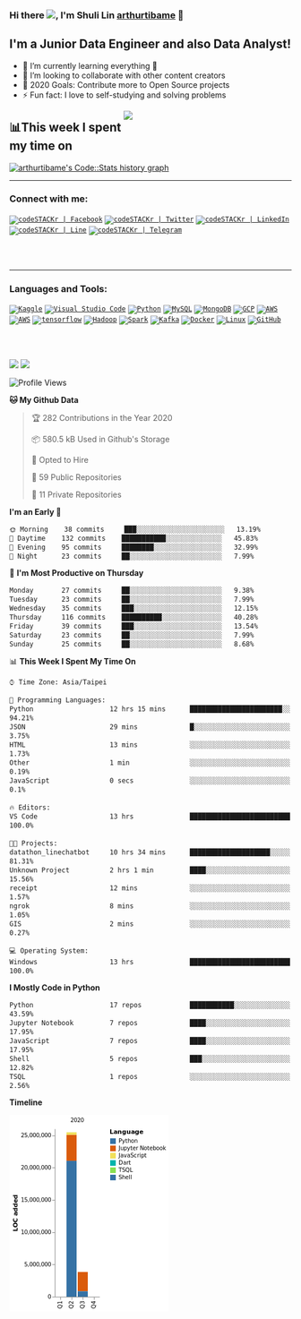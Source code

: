 ### Hi there <img src="https://media.giphy.com/media/hvRJCLFzcasrR4ia7z/giphy.gif" width="25px">, I'm Shuli Lin  [arthurtibame][website] 👋

## I'm a Junior Data Engineer and also Data Analyst!
- 🔭 I’m currently learning everything 🤣
- 👯 I’m looking to collaborate with other content creators
- 🥅 2020 Goals: Contribute more to Open Source projects
- ⚡ Fun fact: I love to self-studying and solving problems

<div class="row">
  <div class="col-lg-6 text-mid">
    <a href="https://wakatime.com/dashboard">    
      <img align="right" src="https://i.pinimg.com/originals/28/02/00/28020003d4a493c78d8202ba6c35f179.gif" width="300"/>
    </a>
  </div>
</div>


## 📊This week I spent my time on

<div class="row">
  <div class="col-lg-6 text-right">
    <a href="https://codestats.net/users/arthurtibame">
      <img src='https://arthurtibame-code-stats.herokuapp.com/history-graph/arthurtibame?width=500&height=300&timezone=08:00&history_days=14&max_languages=15&language_colors=[%223e4053%22,%22f15854%22,%225da5da%22,%22faa43a%22,%2260bd68%22,%22f17cb0%22,%22b2912f%22,%22decf3f%22,%22b276b2%22,%22808080%22]' alt="arthurtibame's Code::Stats history graph" />
    </a>
  </div>
</div>

---

### Connect with me:
<code>[<img alt="codeSTACKr | Facebook" src="https://www.vectorlogo.zone/logos/facebook/facebook-ar21.svg" />][website]</code>
<code>[<img alt="codeSTACKr | Twitter" src="https://www.vectorlogo.zone/logos/twitter/twitter-ar21.svg" />][twitter]</code>
<code>[<img alt="codeSTACKr | LinkedIn"  src="https://www.vectorlogo.zone/logos/linkedin/linkedin-ar21.svg" />][linkedin]</code>
<code>[<img alt="codeSTACKr | Line" src="https://www.vectorlogo.zone/logos/line/line-ar21.svg" />][line]</code>
<code>[<img alt="codeSTACKr | Telegram" src="https://www.vectorlogo.zone/logos/telegram/telegram-ar21.svg" />][telegram]</code>



<br>
<br>

---

### Languages and Tools:

<code>[<img alt="Kaggle" src="https://www.vectorlogo.zone/logos/kaggle/kaggle-ar21.svg" />][kaggle]</code>
<code>[<img alt="Visual Studio Code" src="https://www.vectorlogo.zone/logos/visualstudio_code/visualstudio_code-ar21.svg" />][website]</code>
<code>[<img alt="Python" src="https://www.vectorlogo.zone/logos/python/python-ar21.svg" />][website]</code>
<code>[<img alt="MySQL" src="https://www.vectorlogo.zone/logos/mysql/mysql-ar21.svg" />][website]</code>
<code>[<img alt="MongoDB" src="https://www.vectorlogo.zone/logos/mongodb/mongodb-ar21.svg" />][website]</code>
<code>[<img alt="GCP"  src="https://www.vectorlogo.zone/logos/google_cloud/google_cloud-ar21.svg" />][website]</code>
<code>[<img alt="AWS" src="https://www.vectorlogo.zone/logos/amazon_aws/amazon_aws-ar21.svg" />][website]</code>
<code>[<img alt="AWS" src="https://www.vectorlogo.zone/logos/pytorch/pytorch-ar21.svg" />][website]</code>
<code>[<img alt="tensorflow" src="https://www.vectorlogo.zone/logos/tensorflow/tensorflow-ar21.svg" />][website]</code>
<code>[<img alt="Hadoop" src="https://www.vectorlogo.zone/logos/apache_hadoop/apache_hadoop-ar21.svg" />][website]</code>
<code>[<img alt="Spark"  src="https://www.vectorlogo.zone/logos/apache_spark/apache_spark-ar21.svg" />][website]</code>
<code>[<img alt="Kafka"  src="https://www.vectorlogo.zone/logos/apache_kafka/apache_kafka-ar21.svg" />][website]</code>
<code>[<img alt="Docker"  src="https://www.vectorlogo.zone/logos/docker/docker-ar21.svg" />][website]</code>
<code>[<img alt="Linux" src="https://www.vectorlogo.zone/logos/ubuntu/ubuntu-ar21.svg" />][website]</code>
<code>[<img alt="GitHub"  src="https://www.vectorlogo.zone/logos/github/github-ar21.svg" />][website]</code>

<br>
<br>

![](<img align="left" alt="arthurtibame's Github Stats" src="https://github-readme-stats.codestackr.vercel.app/api?username=arthurtibame&show_icons=true&hide_border=true" />)
![](<img align="right" alt="arthurtibame's Github Stats" src="https://github-readme-stats.vercel.app/api/top-langs/?username=arthurtibame" />)


<!--START_SECTION:waka-->
![Profile Views](http://img.shields.io/badge/Profile%20Views-519-blue)

**🐱 My Github Data** 

> 🏆 282 Contributions in the Year 2020
 > 
> 📦 580.5 kB Used in Github's Storage 
 > 
> 💼 Opted to Hire
 > 
> 📜 59 Public Repositories
 > 
> 🔑 11 Private Repositories 

**I'm an Early 🐤** 

```text
🌞 Morning    38 commits     ███░░░░░░░░░░░░░░░░░░░░░░   13.19% 
🌆 Daytime    132 commits    ███████████░░░░░░░░░░░░░░   45.83% 
🌃 Evening    95 commits     ████████░░░░░░░░░░░░░░░░░   32.99% 
🌙 Night      23 commits     ██░░░░░░░░░░░░░░░░░░░░░░░   7.99%

```
📅 **I'm Most Productive on Thursday** 

```text
Monday       27 commits     ██░░░░░░░░░░░░░░░░░░░░░░░   9.38% 
Tuesday      23 commits     ██░░░░░░░░░░░░░░░░░░░░░░░   7.99% 
Wednesday    35 commits     ███░░░░░░░░░░░░░░░░░░░░░░   12.15% 
Thursday     116 commits    ██████████░░░░░░░░░░░░░░░   40.28% 
Friday       39 commits     ███░░░░░░░░░░░░░░░░░░░░░░   13.54% 
Saturday     23 commits     ██░░░░░░░░░░░░░░░░░░░░░░░   7.99% 
Sunday       25 commits     ██░░░░░░░░░░░░░░░░░░░░░░░   8.68%

```


📊 **This Week I Spent My Time On** 

```text
⌚︎ Time Zone: Asia/Taipei

💬 Programming Languages: 
Python                   12 hrs 15 mins      ███████████████████████░░   94.21% 
JSON                     29 mins             █░░░░░░░░░░░░░░░░░░░░░░░░   3.75% 
HTML                     13 mins             ░░░░░░░░░░░░░░░░░░░░░░░░░   1.73% 
Other                    1 min               ░░░░░░░░░░░░░░░░░░░░░░░░░   0.19% 
JavaScript               0 secs              ░░░░░░░░░░░░░░░░░░░░░░░░░   0.1%

🔥 Editors: 
VS Code                  13 hrs              █████████████████████████   100.0%

🐱‍💻 Projects: 
datathon_linechatbot     10 hrs 34 mins      ████████████████████░░░░░   81.31% 
Unknown Project          2 hrs 1 min         ████░░░░░░░░░░░░░░░░░░░░░   15.56% 
receipt                  12 mins             ░░░░░░░░░░░░░░░░░░░░░░░░░   1.57% 
ngrok                    8 mins              ░░░░░░░░░░░░░░░░░░░░░░░░░   1.05% 
GIS                      2 mins              ░░░░░░░░░░░░░░░░░░░░░░░░░   0.27%

💻 Operating System: 
Windows                  13 hrs              █████████████████████████   100.0%

```

**I Mostly Code in Python** 

```text
Python                   17 repos            ███████████░░░░░░░░░░░░░░   43.59% 
Jupyter Notebook         7 repos             ████░░░░░░░░░░░░░░░░░░░░░   17.95% 
JavaScript               7 repos             ████░░░░░░░░░░░░░░░░░░░░░   17.95% 
Shell                    5 repos             ███░░░░░░░░░░░░░░░░░░░░░░   12.82% 
TSQL                     1 repos             ░░░░░░░░░░░░░░░░░░░░░░░░░   2.56%

```


**Timeline**

![Chart not found](https://github.com/arthurtibame/arthurtibame/blob/master/charts/bar_graph.png) 


<!--END_SECTION:waka-->


[website]: http://arthurtibame.tk
[linkedin]: https://www.linkedin.com/in/shuli-lin-1679a9152
[twitter]: https://twitter.com/arthur4410
[line]: https://line.me/ti/p/zJUO6aAEyf
[telegram]: https://t.me/Lin_shu_li
[kaggle]: https://www.kaggle.com/arthur8485
[facebook]: https://www.facebook.com/shuli.lin1/
[waketime]: https://wakatime.com/dashboard
